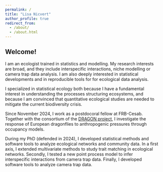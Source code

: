 ```yaml
---
permalink: /
title: "Lisa Nicvert"
author_profile: true
redirect_from: 
  - /about/
  - /about.html
---
```


## Welcome!

I am an ecologist trained in statistics and modelling. My research interests 
are broad, and they include interspecific interactions, niche modelling or 
camera trap data analysis. 
I am also deeply interested in statistical developments and in reproducible 
tools for for ecological data analysis.

I specialized in statistical ecology both because I have a fundamental interest in understanding the processes structuring ecosystems, and 
because I am convinced that quantitative ecological studies are needed to mitigate the current biodiversity crisis.

Since November 2024, I work as a postdocoral fellow at FRB-Cesab. Together with the consortium of the [DRAGON project](https://www.fondationbiodiversite.fr/en/the-frb-in-action/programs-and-projects/le-cesab/dragon/), I investigate the response of European dragonflies to anthropogenic pressures through occupancy models.

During my PhD (defended in 2024), I developed statistical methods and software tools to analyze ecological networks and community data. In a first axis, I extended multivariate methods to study trait matching in ecological networks. Secondly, I tested a new point process model to infer interspecific interactions from camera trap data. Finally, I developed software tools to analyze camera trap data.